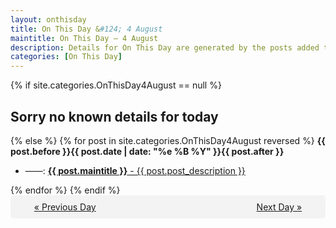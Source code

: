 ```yaml
---
layout: onthisday
title: On This Day &#124; 4 August
maintitle: On This Day — 4 August
description: Details for On This Day are generated by the posts added to the website so the content is subject to changes/updates over time.
categories: [On This Day]
---
```


{% if site.categories.OnThisDay4August == null %}
<h2>Sorry no known details for today</h2>
{% else %}
{% for post in site.categories.OnThisDay4August reversed %}
<strong>{{ post.before }}{{ post.date | date: "%e %B %Y" }}{{ post.after }}</strong>
<ul>
<li> ——: <a class="{{ post.class }}" href="{{ post.url }}"><strong>{{ post.maintitle }}</strong> - {{ post.post_description }}</a></li>
</ul>
{% endfor %}
{% endif %}
<br />
<div style="background-color: #f3f3f3; padding: 10px; border-radius: 5px; text-align: center; display: flex; justify-content: space-evenly;">
<a href="/onthisday/08/08-03">« Previous Day</a>
<span style="visibility:hidden;">[ Visit Leap Year February 29 ]</span>
<a href="/onthisday/08/08-05">Next Day »</a>
</div>
